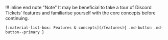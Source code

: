 !!! inline end note "Note"
	It may be beneficial to take a tour of Discord Tickets' features and familiarise yourself with the core concepts before continuing.
	
	[:material-list-box: Features & concepts](/features){ .md-button .md-button--primary }